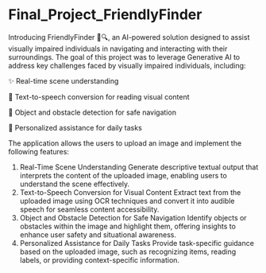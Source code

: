 # Final_Project_FriendlyFinder
Introducing FriendlyFinder 👀🔍, an AI-powered solution designed to assist visually impaired individuals in navigating and interacting with their surroundings. The goal of this project was to leverage Generative AI to address key challenges faced by visually impaired individuals, including:

✨ Real-time scene understanding

📖 Text-to-speech conversion for reading visual content

🛑 Object and obstacle detection for safe navigation

🤖 Personalized assistance for daily tasks

The application allows the users to upload an image and implement the following features:
1. Real-Time Scene Understanding
   Generate descriptive textual output that interprets the content of the uploaded image, enabling users to understand the scene effectively.
2. Text-to-Speech Conversion for Visual Content
   Extract text from the uploaded image using OCR techniques and convert it into audible speech for seamless content accessibility.
3. Object and Obstacle Detection for Safe Navigation
   Identify objects or obstacles within the image and highlight them, offering insights to enhance user safety and situational awareness.
4. Personalized Assistance for Daily Tasks
   Provide task-specific guidance based on the uploaded image, such as recognizing items, reading labels, or providing context-specific information.
